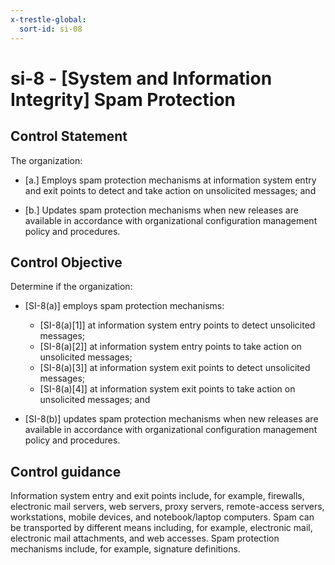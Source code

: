 ```yaml
---
x-trestle-global:
  sort-id: si-08
---
```


# si-8 - \[System and Information Integrity\] Spam Protection

## Control Statement

The organization:

- \[a.\] Employs spam protection mechanisms at information system entry and exit points to detect and take action on unsolicited messages; and

- \[b.\] Updates spam protection mechanisms when new releases are available in accordance with organizational configuration management policy and procedures.

## Control Objective

Determine if the organization:

- \[SI-8(a)\] employs spam protection mechanisms:

  - \[SI-8(a)[1]\] at information system entry points to detect unsolicited messages;
  - \[SI-8(a)[2]\] at information system entry points to take action on unsolicited messages;
  - \[SI-8(a)[3]\] at information system exit points to detect unsolicited messages;
  - \[SI-8(a)[4]\] at information system exit points to take action on unsolicited messages; and

- \[SI-8(b)\] updates spam protection mechanisms when new releases are available in accordance with organizational configuration management policy and procedures.

## Control guidance

Information system entry and exit points include, for example, firewalls, electronic mail servers, web servers, proxy servers, remote-access servers, workstations, mobile devices, and notebook/laptop computers. Spam can be transported by different means including, for example, electronic mail, electronic mail attachments, and web accesses. Spam protection mechanisms include, for example, signature definitions.
